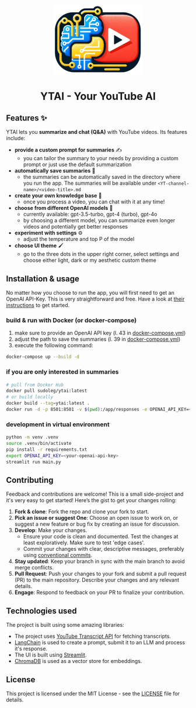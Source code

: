 <p align="center">
  <img src=".assets/yt-summarizer-logo.png" alt="Logo" width="250">
</p>

<h1 align="center">YTAI - Your YouTube AI</h1>

## Features :sparkles:

YTAI lets you **summarize and chat (Q&A)** with YouTube videos. Its features include:

- **provide a custom prompt for summaries** :writing_hand:
  - you can tailor the summary to your needs by providing a custom prompt or just use the default summarization
- **automatically save summaries** :open_file_folder:
  - the summaries can be automatically saved in the directory where you run the app. The summaries will be available under `<YT-channel-name>/<video-title>.md`
- **create your own knowledge base**  :floppy_disk:
  - once you process a video, you can chat with it at any time!
- **choose from different OpenAI models** :robot:
  - currently available: gpt-3.5-turbo, gpt-4 (turbo), gpt-4o
  - by choosing a different model, you can summarize even longer videos and potentially get better responses
- **experiment with settings** :gear:
  - adjust the temperature and top P of the model
- **choose UI theme** :paintbrush:
  - go to the three dots in the upper right corner, select settings and choose either light, dark or my aesthetic custom theme

## Installation & usage

No matter how you choose to run the app, you will first need to get an OpenAI API-Key. This is very straightforward and free. Have a look at [their instructions](https://platform.openai.com/docs/quickstart/account-setup) to get started.

### build & run with Docker (or docker-compose)

1. make sure to provide an OpenAI API key (l. 43 in [docker-compose.yml](docker-compose.yml))
2. adjust the path to save the summaries (l. 39 in [docker-compose.yml](docker-compose.yml))
3. execute the following command:

```bash
docker-compose up --build -d
```

### if you are only interested in summaries

```bash
# pull from Docker Hub
docker pull sudoleg/ytai:latest
# or build locally
docker build --tag=ytai:latest .
docker run -d -p 8501:8501 -v $(pwd):/app/responses -e OPENAI_API_KEY=<your-openai-api-key> --name yt-summarizer sudoleg/ytai:latest
```

### development in virtual environment

```bash
python -m venv .venv
source .venv/bin/activate
pip install -r requirements.txt
export OPENAI_API_KEY=<your-openai-api-key>
streamlit run main.py
```

## Contributing

Feedback and contributions are welcome! This is a small side-project and it's very easy to get started! Here’s the gist to get your changes rolling:

1. **Fork & clone**: Fork the repo and clone your fork to start.
2. **Pick an issue or suggest One**: Choose an open issue to work on, or suggest a new feature or bug fix by creating an issue for discussion.
3. **Develop**: Make your changes.
   - Ensure your code is clean and documented. Test the changes at least exploratively. Make sure to test 'edge cases'.
   - Commit your changes with clear, descriptive messages, preferably using [conventional commits](https://www.conventionalcommits.org/en/v1.0.0/).
4. **Stay updated**: Keep your branch in sync with the main branch to avoid merge conflicts.
5. **Pull Request**: Push your changes to your fork and submit a pull request (PR) to the main repository. Describe your changes and any relevant details.
6. **Engage**: Respond to feedback on your PR to finalize your contribution.

## Technologies used

The project is built using some amazing libraries:

- The project uses [YouTube Transcript API](https://github.com/jdepoix/youtube-transcript-api) for fetching transcripts.
- [LangChain](https://github.com/langchain-ai/langchain) is used to create a prompt, submit it to an LLM and process it's response.
- The UI is built using [Streamlit](https://github.com/streamlit/streamlit).
- [ChromaDB](https://docs.trychroma.com/) is used as a vector store for embeddings.

## License

This project is licensed under the MIT License - see the [LICENSE](./LICENSE) file for details.
